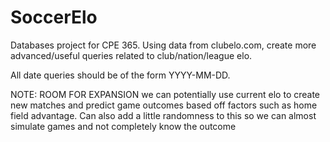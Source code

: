 # SoccerElo
Databases project for CPE 365. Using data from clubelo.com, create more
advanced/useful queries related to club/nation/league elo.

All date queries should be of the form YYYY-MM-DD.

NOTE: ROOM FOR EXPANSION
we can potentially use current elo to create new matches and predict game
outcomes based off factors such as home field advantage. Can also add a little
randomness to this so we can almost simulate games and not completely know
the outcome
